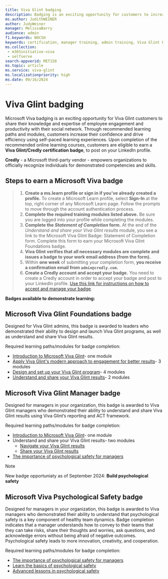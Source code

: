```yaml
---
title: Viva Glint badging
description: Badging is an exciting opportunity for customers to increase their confidence about employee engagement and productiving, using Viva Glint's online learning courses where, upon completion, you earn a Viva Glint badge to share on your LinkedIn profile! 
ms.author: JudithWEINER
author: JudyWeiner
manager: MelissaBarry
audience: admin
f1.keywords: NOCSH
keywords: certification, manager training, admin training, Viva Glint Foundations Badge, Viva Glint Managers Badge, Viva Psychological Safety 
ms.collection: 
 - m365initiative-viva
 - selfserve
search-appverid: MET150
ms.topic: article
ms.service: viva-glint
ms.localizationpriority: high
ms.date: 09/16/2024
---
```


# Viva Glint badging

Microsoft Viva badging is an exciting opportunity for Viva Glint customers to share their knowledge and expertise of employee engagement and productivity with their social network. Through recommended learning paths and modules, customers increase their confidence and drive efficiency using self-paced learning experiences. Upon completion of the recommended online learning courses, customers are eligible to earn a **Viva Glint/Credly certification badge**, to post on your LinkedIn profile.

**Credly** - a Microsoft third-party vendor - empowers organizations to officially recognize individuals for demonstrated competencies and skills. 

## Steps to earn a Microsoft Viva badge 

>1. **Create a ms.learn profile or sign in if you’ve already created a profile.** To create a Microsoft Learn profile, select **Sign-In** at the top, right corner of any Microsoft Learn page. Follow the prompts to move through the account authentication process.
>1. **Complete the required training modules listed above.** Be sure you are logged into your profile while completing the modules.
>1. **Complete the *Statement of Completion* form.** At the end of the *Understand and share your Viva Glint results* module, you see a link to the Microsoft Viva Glint Badge: Statement of Completion form. Complete this form to earn your Microsoft Viva Glint Foundations badge.
>1. **Viva Glint verifies that all necessary modules are complete and issues a badge to your work email address (from the form).**
>1. Within **one week** of submitting your completion form, **you receive a confirmation email from `admin@credly.com`.**
>1. **Create a Credly account and accept your badge.** You need to create a Credly account in order to accept your badge and post to your LinkedIn profile. [Use this link for instructions on how to accept and manage your badge](https://support.credly.com/hc/en-us/articles/360021222231-How-to-accept-and-manage-your-digital-badge).

**Badges available to demonstrate learning:**

## Microsoft Viva Glint Foundations badge

Designed for Viva Glint admins, this badge is awarded to leaders who demonstrated their ability to design and launch Viva Glint programs, as well as understand and share Viva Glint results.

Required learning paths/modules for badge completion:
  - [Introduction to Microsoft Viva Glint](/training/modules/viva-glint-introduction-viva-glint/)- one module
  - [Apply Viva Glint's modern approach to engagement for better results](/training/paths/viva-glint-engagement/)- 3 modules
  - [Design and set up your Viva Glint program](/training/paths/viva-glint-program-design-setup/)- 4 modules
  - [Understand and share your Viva Glint results](https://go.microsoft.com/fwlink/?linkid=2259027)- 2 modules

## Microsoft Viva Glint Manager badge

Designed for managers in your organization, this badge is awarded to Viva Glint managers who demonstrated their ability to understand and share Viva Glint results using Viva Glint’s reporting and ACT framework.

Required learning paths/modules for badge completion:
  - [Introduction to Microsoft Viva Glint](/training/modules/viva-glint-introduction-viva-glint/)- one module
  - Understand and share your Viva Glint results- two modules
    - [Navigate your Viva Glint results](/training/modules/viva-glint-navigate-share-viva-glint-results/)
    - [Share your Viva Glint results](/training/modules/viva-glint-share-viva-glint-results/)
  - [The importance of psychological safety for managers](https://go.microsoft.com/fwlink/?linkid=2274114)

> [!NOTE]
> New badge opportuniaty as of September 2024: **Build psychological safety**

##  Microsoft Viva Psychological Safety badge

Designed for managers in your organization, this badge is awarded to Viva managers who demonstrated their ability to understand that psychological safety is a key component of healthy team dynamics. Badge completion indicates that a manager understands how to convey to their teams that they can take risks, share their thoughts and worries, ask questions, and acknowledge errors without being afraid of negative outcomes. Psychological safety leads to more innovation, creativity, and cooperation. 

Required learning paths/modules for badge completion:
 - [The importance of psychological safety for managers](https://go.microsoft.com/fwlink/?linkid=2274114)
 - [Learn the basics of psychological safety](https://go.microsoft.com/fwlink/?linkid=2286189)
 - [Advanced lessons in psychological safety](https://go.microsoft.com/fwlink/?linkid=2286190)

